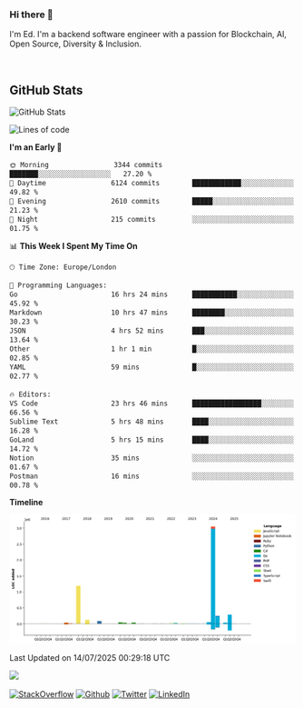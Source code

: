 ### Hi there 👋
 I'm Ed. I'm a backend software engineer with a passion for Blockchain, AI, Open Source, Diversity & Inclusion.

<br />

<h2>GitHub Stats</h2>
<p><img src="https://github-readme-stats.vercel.app/api?username=echarrod&amp;show_icons=true" alt="GitHub Stats"></p>

<!--START_SECTION:waka-->
![Lines of code](https://img.shields.io/badge/From%20Hello%20World%20I%27ve%20Written-5.3%20million%20lines%20of%20code-blue)

**I'm an Early 🐤** 

```text
🌞 Morning                3344 commits        ███████░░░░░░░░░░░░░░░░░░   27.20 % 
🌆 Daytime                6124 commits        ████████████░░░░░░░░░░░░░   49.82 % 
🌃 Evening                2610 commits        █████░░░░░░░░░░░░░░░░░░░░   21.23 % 
🌙 Night                  215 commits         ░░░░░░░░░░░░░░░░░░░░░░░░░   01.75 % 
```


📊 **This Week I Spent My Time On** 

```text
🕑︎ Time Zone: Europe/London

💬 Programming Languages: 
Go                       16 hrs 24 mins      ███████████░░░░░░░░░░░░░░   45.92 % 
Markdown                 10 hrs 47 mins      ████████░░░░░░░░░░░░░░░░░   30.23 % 
JSON                     4 hrs 52 mins       ███░░░░░░░░░░░░░░░░░░░░░░   13.64 % 
Other                    1 hr 1 min          █░░░░░░░░░░░░░░░░░░░░░░░░   02.85 % 
YAML                     59 mins             █░░░░░░░░░░░░░░░░░░░░░░░░   02.77 % 

🔥 Editors: 
VS Code                  23 hrs 46 mins      █████████████████░░░░░░░░   66.56 % 
Sublime Text             5 hrs 48 mins       ████░░░░░░░░░░░░░░░░░░░░░   16.28 % 
GoLand                   5 hrs 15 mins       ████░░░░░░░░░░░░░░░░░░░░░   14.72 % 
Notion                   35 mins             ░░░░░░░░░░░░░░░░░░░░░░░░░   01.67 % 
Postman                  16 mins             ░░░░░░░░░░░░░░░░░░░░░░░░░   00.78 % 
```

**Timeline**

![Lines of Code chart](https://raw.githubusercontent.com/echarrod/echarrod/main/assets/bar_graph.png)


 Last Updated on 14/07/2025 00:29:18 UTC
<!--END_SECTION:waka-->

![](https://komarev.com/ghpvc/?username=echarrod)

<p>
<a href="https://stackoverflow.com/users/1014632/ech" target="_blank"><img alt="StackOverflow" src="https://img.shields.io/badge/-Stackoverflow-FE7A16?style=for-the-badge&logo=stack-overflow&logoColor=white" /></a> 
<a href="https://github.com/echarrod" target="_blank"><img alt="Github" src="https://img.shields.io/badge/GitHub-%2312100E.svg?&style=for-the-badge&logo=Github&logoColor=white" /></a> 
<a href="https://twitter.com/e_harrod" target="_blank"><img alt="Twitter" src="https://img.shields.io/badge/twitter-%231DA1F2.svg?&style=for-the-badge&logo=twitter&logoColor=white" /></a> 
<a href="https://www.linkedin.com/in/ed-harrod" target="_blank"><img alt="LinkedIn" src="https://img.shields.io/badge/linkedin-%230077B5.svg?&style=for-the-badge&logo=linkedin&logoColor=white" /></a>
